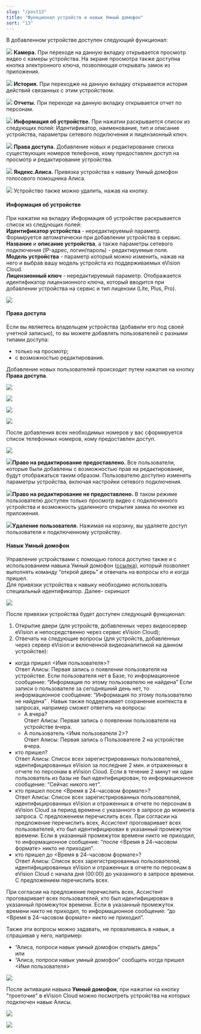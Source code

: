 ```yaml
---
slug: "/post13"
title: "Функционал устройств и навык Умный домофон"
sort: "13"
---
```


В добавленном устройстве доступен следующий функционал: 

![](images/icon.png)  **Камера.** При переходе на данную вкладку открывается просмотр видео с камеры устройства. На экране просмотра также доступна кнопка электронного ключа, позволяющая открывать замок из приложения.

![](images/icon(1).png)  **История.** При переходже на данную вкладку открывается история действий связанных с этим устройством.

![](images/icon(2).png)  **Отчеты.** При переходе на данную вкладку открывается отчет по персонам.

![](images/icon(3).png)  **Информация об устройстве.** При нажатии раскрывается список из следующих полей: Идентификатор, наименование, тип и описание устройства, параметры сетевого подключения и лицензионный ключ.

![](images/icon(4).png)  **Права доступа.** Добавление новых и редактирование списка существующих номеров телефонов, кому предоставлен доступ на просмотр и редактирование устройства. 

![](images/icon(5).png)  **Яндекс.Алиса.** Привязка устройства к навыку Умный домофон голосового помощника Алиса.

![](images/icon(6).png) Устройство также можно удалить, нажав на кнопку.

#### Информация об устройстве

При нажатии на вкладку Информация об устройстве раскрывается список из следующих полей:  
**Идентификатор устройства** - нередактируемый параметр. Формируется автоматически при добавлении устройства в сервис.  
**Название** и **описание устройства**, а также параметры сетевого подключения (IP-адрес, логин/пароль) - редактируемые поля.  
**Модель устройства** - параметр который можно изменить, нажав на него и выбрав вашу модель устройста из поддерживаемых eVision Cloud.  
**Лицензионный ключ** - нередактируемый параметр. Отображается идентификатор лицензионного ключа, который вводится при добавлении устройства на сервис и тип лицензии (Lite, Plus, Pro).

![](images/information_device.png) 

#### Права доступа

Если вы являетесь владельцем устройства (добавили его под своей учетной записью), то вы можете добавлять пользователей с разными типами доступа:  
- только на просмотр;  
- с возможностью редактирования.

Добавление новых пользователей происходит путем нажатия на кнопку **Права доступа**.

![](images/prava(1).png) 

![](images/prava(2).png)

![](images/prava(3).png)

![](images/prava.png) 

После добавления всех необходимых номеров у вас сформируется список телефонных номеров, кому предоставлен доступ. 

![](images/pravaspisok.png) 

![](images/icon(8).png)**Право на редактирование предоставлено.** Все пользователи, которые  были добавлены с возможностью прав на редактирование, будут отображаться таким образом. Пользователю доступно изменять параметры устройства, включая настройки сетевого подключения.

![](images/icon(9).png)**Право на редактирование не предоставлено.** В таком режиме пользователю доступен только просмотр  видео с подключенного устройства и возможность удаленного открытия замка по кнопке из приложения. 

![](images/icon(10).png)**Удаление пользователя.** Нажимая на корзину, вы удаляете доступ пользователя к подключенному устройству. 

#### Навык Умный домофон 

Управление устройствами с помощью голоса доступно также и с использованием навыка Умный домофон ([ссылка](https://dialogs.yandex.ru/store/skills/95f2acff-umnyj-domofon)), который позволяет выполнять команду “открой дверь” и отвечать на вопросы кто и когда пришел.  
Для привязки устройства к навыку необходимо использовать специальный идентификатор. Далее- скриншот

![](images/Alica(2).png)

После привязки устройства будет доступен следующий функционал:  
1. Открытие двери (для устройств, добавленных через видеосервер eVision и непосредственно через сервис eVision Cloud);  
2. Отвечать на следующие вопросы (для устройств, добавленных через сервер eVision и включенной видеоаналитикой на данном устройстве):  

- когда пришел <Имя пользователя>?  
Ответ Алисы: Первая запись о появлении пользователя на устройстве. 
Если пользователя нет в Базе, то информационное сообщение: “Информация по этому пользователю не найдена” 
Если записи о пользователе за сегодняшний день нет, то информационное сообщение:  “Информация по этому пользователю не найдена” .
Навык также поддерживает сохранение контекста в запросах, например сможет ответить на вопросы:  
  - А вчера?  
   Ответ Алисы: Первая запись о появлении пользователя на устройстве вчера.  
  - А пользователь <Имя пользователя 2>?  
   Ответ Алисы: Первая запись о Пользователе 2 на устройстве вчера.  
- кто пришел?  
Ответ Алисы: Список всех зарегистрированных пользователей, идентифицированных eVision за последние 2 мин. и отраженных в отчете по персонам в eVision Cloud.
Если в течение 2 минут ни один пользователь из базы не был идентифицирован, то информационное сообщение: “Сейчас никого нет”.  
- кто пришел после <Время в 24-часовом формате>?  
Ответ Алисы:  Список всех зарегистрированных пользователей, идентифицированных eVision и отраженных в отчете по персонам в eVision Cloud за период времени с указанного в запросе до момента запроса.
С предложением перечислить всех.
При согласии на предложение перечислить всех, Ассистент проговаривает всех пользователей, кто был идентифицирован в указанный промежуток времени.
Если в указанный промежуток времени никто не приходил, то информационное сообщение: “после <Время в 24-часовом формате> никто не приходил”.  
- кто пришел до <Время в 24-часовом формате>?  
Ответ Алисы:  Список всех зарегистрированных пользователей, идентифицированных eVision и отраженных в отчете по персонам в eVision Cloud с начала дня (00:00) до указанного в запросе времени.
С предложением перечислить всех.

При согласии на предложение перечислить всех, Ассистент проговаривает всех пользователей, кто был идентифицирован в указанный промежуток времени.
Если в указанный промежуток времени никто не приходил, то информационное сообщение: “до <Время в 24-часовом формате> никто не приходил”.

Также эти вопросы можно задавать, не проваливаясь в навык, а спрашивая у него, например:  
- “Алиса, попроси навык умный домофон открыть дверь”  
или  
- “Алиса, попроси навык умный домофон” сообщить когда пришел <Имя пользователя>  

![](images/Alica(3).png)

После активации навыка **Умный домофон**, при нажатии на кнопку "троеточие" в eVision Cloud можно посмотреть устройства на которых подключен навык Алисы.

![](images/device_list.png)

![](images/device_list(1).png)